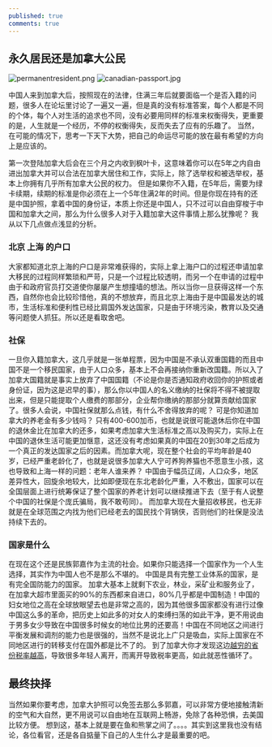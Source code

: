 ```yaml
---
published: true
comments: true
---
```

## 永久居民还是加拿大公民

![permanentresident.png]({{site.baseurl}}/images/permanentresident.png)
![canadian-passport.jpg]({{site.baseurl}}/images/canadian-passport.jpg)

中国人来到加拿大后，按照现在的法律，住满三年后就要面临一个是否入籍的问题，很多人在论坛里讨论了一遍又一遍，但是真的没有标准答案，每个人都是不同的个体，每个人对生活的追求也不同，没有必要用同样的标准来权衡得失，更重要的是，人生就是一个经历，不停的权衡得失，反而失去了应有的乐趣了。 当然，在可能的情况下，思考一下天下大势，把自己的命运尽可能的放在最有希望的方向上是应该的。

第一次登陆加拿大后会在三个月之内收到枫叶卡，这意味着你可以在5年之内自由进出加拿大并可以合法在加拿大居住和工作，实际上，除了选举权和被选举权，基本上你拥有几乎所有加拿大公民的权力。 但是如果你不入籍，在5年后，需要为绿卡续期，续期的标准是你必须在上一个5年住满2年的时间。但是你现在持有的还是中国护照，拿着中国的身份证，本质上你还是中国人，只不过可以自由穿梭于中国和加拿大之间，那么为什么很多人对于入籍加拿大这件事情上那么犹豫呢？ 我从以下几点做点浅显的分析。

### 北京 上海 的户口

大家都知道北京上海的户口是非常难获得的，实际上拿上海户口的过程还申请加拿大移民的过程同样繁琐和严苛，只是一个过程比较透明，而另一个在申请的过程中由于和政府官员打交道使你屡屡产生想撞墙的想法。所以当你一旦获得这样一个东西，自然你也会比较珍惜他，真的不想放弃，而且北京上海由于是中国最发达的城市，生活标准和便利性已经比肩国外发达国家，只是由于环境污染，教育以及交通等问题使人抓狂。所以还是看取舍吧。

### 社保

一旦你入籍加拿大，这几乎就是一张单程票，因为中国是不承认双重国籍的而且中国不是一个移民国家，由于人口众多，基本上不会再接纳你重新改国籍。所以入了加拿大国籍就是事实上放弃了中国国籍（不论是你是否通知政府收回你的护照或者身份证，因为这是迟早的事），那么你以中国人的名义缴纳的社保将不得不被提取出来，但是只能提取个人缴费的那部分，企业帮你缴纳的那部分就算贡献给国家了。很多人会说，中国社保就那么点钱，有什么不舍得放弃的呢？ 可是你知道加拿大的养老金有多少钱吗？ 只有400-600加币，也就是说很可能退休后你在中国的退休金比在加拿大的还多，如果考虑加拿大生活标准之高以及购买力，实际上在中国的退休生活可能更加惬意，这还没有考虑如果真的中国在20到30年之后成为一个真正的发达国家之后的因素。而加拿大呢，现在整个社会的平均年龄是40岁，已经严重老龄化了，也就是说很多加拿大人宁可养狗养猫也不愿意生小孩，这也导致和上海一样的问题：老年人谁来养？ 中国由于幅员辽阔，人口众多，地区差异性大，回旋余地较大，比如即便现在东北老龄化严重，入不敷出，国家可以在全国层面上进行统筹保证了整个国家的养老计划可以继续推进下去（至于有人说整个中国的社保是个庞氏骗局，我不敢苟同）。 而加拿大现在大量招收移民，也无非就是在全球范围之内找为他们已经老去的国民找个背锅侠，否则他们的社保是没法持续下去的。

### 国家是什么

在现在这个还是民族郭嘉作为主流的社会。如果你只能选择一个国家作为一个人生选择，其实作为中国人也不是那么不堪的。 中国是具有完整工业体系的国家，是有完全国防能力的国家。 加拿大基本上就剩下农业，林业，采矿业和服务业了，在加拿大超市里面买的90%的东西都来自进口，80%几乎都是中国制造！中国的妇女地位之高在全球放眼望去也是非常之高的，因为其他很多国家都没有进行过像中国这么多的革命，把历史上如此多的对女人的束缚扫荡的如此干净，更不用说由于男多女少导致在中国很多时候女的地位比男的还要高！中国在不同地区之间进行平衡发展和调剂的能力也是很强的，当然不是说北上广只是吸血，实际上国家在不同地区进行的转移支付在国外都是比不了的。 到了加拿大你才发现这边[越穷的省份税率越高](https://en.wikipedia.org/wiki/Income_taxes_in_Canada#Provincial_and_territorial_personal_income_taxes)，导致很多年轻人离开，而离开导致税率更高，如此就恶性循环了。

## 最终抉择

当然如果你要考虑，加拿大护照可以免签去那么多郭嘉，可以非常方便地接触清新的空气和大自然，更不用说可以自由地在互联网上畅游，免除了各种恐惧，去美国比较方便。 想到这，基本上就是要在鱼和熊掌之间了。。。。其实到这里我也没有结论，各位看官，还是各自掂量下自己的人生什么才是最重要的吧。
